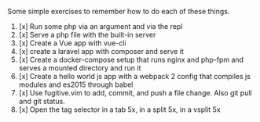 Some simple exercises to remember how to do each of these things.

1. [x] Run some php via an argument and via the repl
1. [x] Serve a php file with the built-in server
1. [x] Create a Vue app with vue-cli
2. [x] create a laravel app with composer and serve it
4. [x] Create a docker-compose setup that runs nginx and php-fpm and serves a mounted directory and run it
5. [x] Create a hello world js app with a webpack 2 config that compiles js modules and es2015 through babel
6. [x] Use fugitive.vim to add, commit, and push a file change. Also git pull and git status.
7. [x] Open the tag selector in a tab 5x, in a split 5x, in a vsplit 5x
